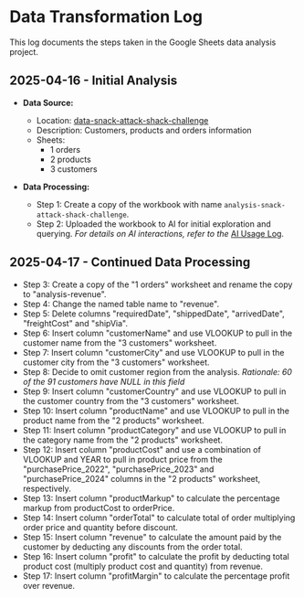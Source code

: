 # Data Transformation Log

This log documents the steps taken in the Google Sheets data analysis project.

## 2025-04-16 - Initial Analysis

- **Data Source:**
  - Location: [data-snack-attack-shack-challenge](https://docs.google.com/spreadsheets/d/17sne5-vAbKo69kr0YPQMmApfRUFgpff48aJP6NSLnRY/edit?usp=drive_link)
  - Description: Customers, products and orders information
  - Sheets:
    - 1 orders
    - 2 products
    - 3 customers

- **Data Processing:**
    - Step 1: Create a copy of the workbook with name `analysis-snack-attack-shack-challenge`.
    - Step 2: Uploaded the workbook to AI for initial exploration and querying. *For details on AI interactions, refer to the* [AI Usage Log](/snack-attack-shack/log-ai-usage.md).

## 2025-04-17 - Continued Data Processing

  - Step 3: Create a copy of the "1 orders" worksheet and rename the copy to "analysis-revenue".
  - Step 4: Change the named table name to "revenue".
  - Step 5: Delete columns "requiredDate", "shippedDate", "arrivedDate", "freightCost" and "shipVia".
  - Step 6: Insert column "customerName" and use VLOOKUP to pull in the customer name from the "3 customers" worksheet.
  - Step 7: Insert column "customerCity" and use VLOOKUP to pull in the customer city from the "3 customers" worksheet.
  - Step 8: Decide to omit customer region from the analysis. *Rationale: 60 of the 91 customers have NULL in this field*
  - Step 9: Insert column "customerCountry" and use VLOOKUP to pull in the customer country from the "3 customers" worksheet.
  - Step 10: Insert column "productName" and use VLOOKUP to pull in the product name from the "2 products" worksheet.
  - Step 11: Insert column "productCategory" and use VLOOKUP to pull in the category name from the "2 products" worksheet.
  - Step 12: Insert column "productCost" and use a combination of VLOOKUP and YEAR to pull in product price from the "purchasePrice_2022", "purchasePrice_2023" and "purchasePrice_2024" columns in the "2 products" worksheet, respectively.
  - Step 13: Insert column "productMarkup" to calculate the percentage markup from productCost to orderPrice.
  - Step 14: Insert column "orderTotal" to calculate total of order multiplying order price and quantity before discount.
  - Step 15: Insert column "revenue" to calculate the amount paid by the customer by deducting any discounts from the order total.
  - Step 16: Insert column "profit" to calculate the profit by deducting total product cost (multiply product cost and quantity) from revenue.
  - Step 17: Insert column "profitMargin" to calculate the percentage profit over revenue.
